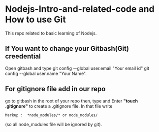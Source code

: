 # Nodejs-Intro-and-related-code and How to use Git
This repo related to basic learning of Nodejs.
## If You want to change your Gitbash(Git) creedential


Open gitbash and type
git config --global user.email "Your email id"
git config --global user.name "Your Name".

## For gitignore file add in our repo


go to gitbash in the root of your repo then,
type and Enter **"touch .gitignore"** to create a .gitignore file.
In that file write 

    Markup :  *node_modules/* or node_modules/
 (so all node_modules file will be ignored by git).
